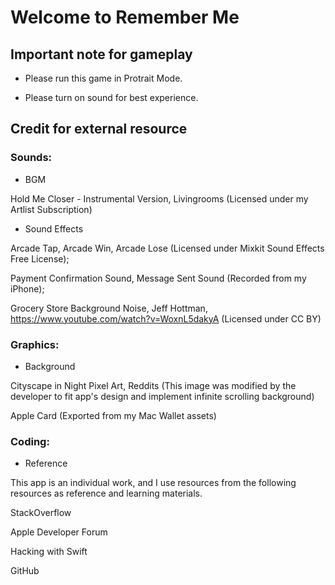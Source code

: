 #  Welcome to Remember Me

## Important note for gameplay

- Please run this game in Protrait Mode.

- Please turn on sound for best experience.


## Credit for external resource

### Sounds:

- BGM

Hold Me Closer - Instrumental Version, Livingrooms  (Licensed under my Artlist Subscription)

- Sound Effects

Arcade Tap, Arcade Win, Arcade Lose  (Licensed under Mixkit Sound Effects Free License); 

Payment Confirmation Sound, Message Sent Sound  (Recorded from my iPhone);

Grocery Store Background Noise, Jeff Hottman, https://www.youtube.com/watch?v=WoxnL5dakyA  (Licensed under CC BY)


### Graphics:

- Background

Cityscape in Night Pixel Art, Reddits  (This image was modified by the developer to fit app's design and implement infinite scrolling background)

Apple Card  (Exported from my Mac Wallet assets)


### Coding:

- Reference

This app is an individual work, and I use resources from the following resources as reference and learning materials.

StackOverflow

Apple Developer Forum

Hacking with Swift

GitHub
